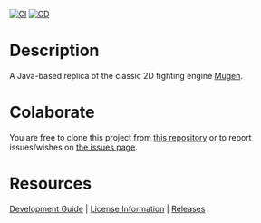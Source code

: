 [![CI](https://github.com/humbertodias/jmugen/actions/workflows/ci.yml/badge.svg)](https://github.com/humbertodias/jmugen/actions/workflows/ci.yml)
[![CD](https://github.com/humbertodias/jmugen/actions/workflows/cd.yml/badge.svg)](https://github.com/humbertodias/jmugen/actions/workflows/cd.yml)

Description
===========

A Java-based replica of the classic 2D fighting engine [Mugen](https://en.wikipedia.org/wiki/Mugen_(game_engine)).

Colaborate
==========

You are free to clone this project from [this repository](https://github.com/humbertodias/jmugen) or to report issues/wishes on [the issues page](https://github.com/humbertodias/jmugen/issues).

Resources
=========
[Development Guide](./DEV.md) | [License Information](./LICENSE) | [Releases](https://github.com/humbertodias/jmugen/releases)
